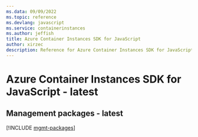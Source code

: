 ```yaml
---
ms.data: 09/09/2022
ms.topic: reference
ms.devlang: javascript
ms.service: containerinstances
ms.author: jeffish
title: Azure Container Instances SDK for JavaScript
author: xirzec
description: Reference for Azure Container Instances SDK for JavaScript
---
```

# Azure Container Instances SDK for JavaScript - latest

## Management packages - latest
[!INCLUDE [mgmt-packages](container-instances-mgmt-index.md)]